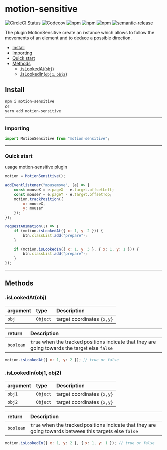 # motion-sensitive

[![CircleCI Status](https://circleci.com/gh/jamet-julien/motion-sensitive.svg?style=shield&circle-token=:circle-token)](https://circleci.com/gh/jamet-julien/motion-sensitive)
![Codecov](https://img.shields.io/codecov/c/github/jamet-julien/motion-sensitive)
[![npm](https://img.shields.io/npm/dt/motion-sensitive.svg?style=flat-square)](https://www.npmjs.com/package/motion-sensitive)
[![npm](https://img.shields.io/npm/v/motion-sensitive.svg?style=flat-square)](https://www.npmjs.com/package/motion-sensitive)
[![npm](https://img.shields.io/npm/l/motion-sensitive.svg?style=flat-square)](https://github.com/jamet-julien/motion-sensitive/blob/master/LICENSE)
[![semantic-release](https://img.shields.io/badge/%20%20%F0%9F%93%A6%F0%9F%9A%80-semantic--release-e10079.svg)](https://github.com/semantic-release/semantic-release)

The plugin MotionSensitive create an instance which allows to follow the movements of an element and to deduce a possible direction.

-   [Install](#install)
-   [Importing](#importing)
-   [Quick start](#quick)
-   [Methods](#methods)
    -   [.isLookedAt(`obj`)](#isLookedAt)
    -   [.isLookedIn(`obj1`, `obj2`)](#isLookedIn)

## Install <a id="install"></a>

`npm i motion-sensitive`  
or  
`yarn add motion-sensitive`

---

### Importing <a id="importing"></a>

```js
import MotionSensitive from "motion-sensitive";
```

---

### Quick start<a id="quick"></a>

usage motion-sensitive plugin

```js
motion = MotionSensitive();

addEventlistener("mousemove", (e) => {
    const mouseX = e.pageX - e.target.offsetLeft;
    const mouseY = e.pageY - e.target.offsetTop;
    motion.trackPosition({
        x: mouseX,
        y: mouseY
    });
});

requestAnimation(() => {
    if (motion.isLookedAt({ x: 1, y: 2 })) {
        btn.classList.add("prepare");
    }

    if (motion.isLookedIn({ x: 1, y: 3 }, { x: 1, y: 1 })) {
        btn.classList.add("prepare");
    }
});
```

---

## Methods <a id="methods"></a>

### .isLookedAt(obj) <a id="isLookedAt"></a>

| argument | type     | Description                |
| :------- | :------- | :------------------------- |
| `obj`    | `Object` | target coordinates `{x,y}` |

| return    | Description                                                                                    |
| :-------- | :--------------------------------------------------------------------------------------------- |
| `boolean` | `true` when the tracked positions indicate that they are going towards the target else `false` |

```js
motion.isLookedAt({ x: 1, y: 2 }); // true or false
```

### .isLookedIn(obj1, obj2) <a id="isLookedIn"></a>

| argument | type     | Description                |
| :------- | :------- | :------------------------- |
| `obj1`   | `Object` | target coordinates `{x,y}` |
| `obj2`   | `Object` | target coordinates `{x,y}` |

| return    | Description                                                                                              |
| :-------- | :------------------------------------------------------------------------------------------------------- |
| `boolean` | `true` when the tracked positions indicate that they are going towards between this targets else `false` |

```js
motion.isLookedIn({ x: 1, y: 2 }, { x: 1, y: 1 }); // true or false
```
